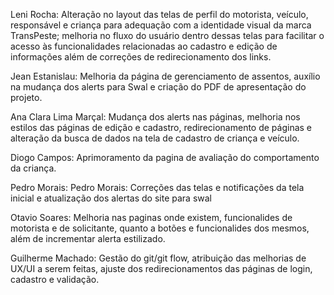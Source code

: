 Leni Rocha: Alteração no layout das telas de perfil do motorista, veículo, responsável e criança para adequação com a identidade visual da marca TransPeste; melhoria no fluxo do usuário dentro dessas telas para facilitar o acesso às funcionalidades relacionadas ao cadastro e edição de informações além de correções de redirecionamento dos links.

Jean Estanislau: Melhoria da página de gerenciamento de assentos, auxílio na mudança dos alerts para Swal e criação do PDF de apresentação do projeto. 

Ana Clara Lima Marçal:  Mudança dos alerts nas páginas, melhoria nos estilos das páginas de edição e cadastro, redirecionamento de páginas e alteração da busca de dados na tela de cadastro de criança e veículo. 

Diogo Campos: Aprimoramento da pagina de avaliação do comportamento da criança.

Pedro Morais: Pedro Morais:  Correções das telas e notificações da tela inicial e atualização dos alertas do site para swal

Otavio Soares:  Melhoria nas paginas onde existem, funcionalides de motorista e de solicitante, quanto a botões e funcionalides dos mesmos, além de incrementar alerta estilizado.

Guilherme Machado: Gestão do git/git flow, atribuição das melhorias de UX/UI a serem feitas, ajuste dos redirecionamentos das páginas de login, cadastro e validação.
